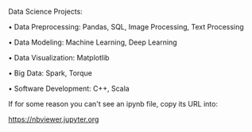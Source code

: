 Data Science Projects:

• Data Preprocessing: Pandas, SQL, Image Processing, Text Processing
 
• Data Modeling: Machine Learning, Deep Learning
 
• Data Visualization: Matplotlib

• Big Data: Spark, Torque
 
• Software Development: C++, Scala

If for some reason you can't see an ipynb file, copy its URL into:

https://nbviewer.jupyter.org
